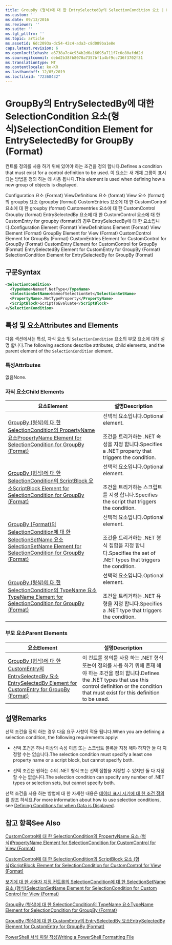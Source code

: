 ```yaml
---
title: GroupBy (형식)에 대 한 EntrySelectedBy의 SelectionCondition 요소 | Microsoft Docs
ms.custom: ''
ms.date: 09/13/2016
ms.reviewer: ''
ms.suite: ''
ms.tgt_pltfrm: ''
ms.topic: article
ms.assetid: 6dc2093a-dc54-42c4-ada3-c8d089ba1e8e
caps.latest.revision: 6
ms.openlocfilehash: a6738a7c4c934b2d6a16695a711f7c6c80afdd2d
ms.sourcegitcommit: debd2b38fb8070a7357bf1a4bf9cc736f3702f31
ms.translationtype: MT
ms.contentlocale: ko-KR
ms.lasthandoff: 12/05/2019
ms.locfileid: "72368432"
---
```

# <a name="selectioncondition-element-for-entryselectedby-for-groupby-format"></a><span data-ttu-id="63454-102">GroupBy의 EntrySelectedBy에 대한 SelectionCondition 요소(형식)</span><span class="sxs-lookup"><span data-stu-id="63454-102">SelectionCondition Element for EntrySelectedBy for GroupBy (Format)</span></span>

<span data-ttu-id="63454-103">컨트롤 정의를 사용 하기 위해 있어야 하는 조건을 정의 합니다.</span><span class="sxs-lookup"><span data-stu-id="63454-103">Defines a condition that must exist for a control definition to be used.</span></span> <span data-ttu-id="63454-104">이 요소는 새 개체 그룹이 표시 되는 방법을 정의 하는 데 사용 됩니다.</span><span class="sxs-lookup"><span data-stu-id="63454-104">This element is used when defining how a new group of objects is displayed.</span></span>

<span data-ttu-id="63454-105">Configuration 요소 (Format) ViewDefinitions 요소 (format) View 요소 (format)의 groupby 요소 (groupby (format) CustomEntries 요소에 대 한 CustomControl 요소에 대 한 groupby (format) Customentries 요소에 대 한 CustomControl Groupby (format) EntrySelectedBy 요소에 대 한 CustomControl 요소에 대 한 CustomEntry for groupby (format)의 경우 EntrySelectedBy에 대 한 요소입니다.</span><span class="sxs-lookup"><span data-stu-id="63454-105">Configuration Element (Format) ViewDefinitions Element (Format) View Element (Format) GroupBy Element for View (Format) CustomControl Element for GroupBy (Format) CustomEntries Element for CustomControl for GroupBy (Format) CustomEntry Element for CustomControl for GroupBy (Format) EntrySelectedBy Element for CustomEntry for GroupBy (Format) SelectionCondition Element for EntrySelectedBy for GroupBy (Format)</span></span>

## <a name="syntax"></a><span data-ttu-id="63454-106">구문</span><span class="sxs-lookup"><span data-stu-id="63454-106">Syntax</span></span>

```xml
<SelectionCondition>
  <TypeName>Nameof.NetType</TypeName>
  <SelectionSetName>NameofSelectionSet</SelectionSetName>
  <PropertyName>.NetTypeProperty</PropertyName>
  <ScriptBlock>ScriptToEvaluate</ScriptBlock>
</SelectionCondition>
```

## <a name="attributes-and-elements"></a><span data-ttu-id="63454-107">특성 및 요소</span><span class="sxs-lookup"><span data-stu-id="63454-107">Attributes and Elements</span></span>

<span data-ttu-id="63454-108">다음 섹션에서는 특성, 자식 요소 및 `SelectionCondition` 요소의 부모 요소에 대해 설명 합니다.</span><span class="sxs-lookup"><span data-stu-id="63454-108">The following sections describe attributes, child elements, and the parent element of the `SelectionCondition` element.</span></span>

### <a name="attributes"></a><span data-ttu-id="63454-109">특성</span><span class="sxs-lookup"><span data-stu-id="63454-109">Attributes</span></span>

<span data-ttu-id="63454-110">없음</span><span class="sxs-lookup"><span data-stu-id="63454-110">None.</span></span>

### <a name="child-elements"></a><span data-ttu-id="63454-111">자식 요소</span><span class="sxs-lookup"><span data-stu-id="63454-111">Child Elements</span></span>

|<span data-ttu-id="63454-112">요소</span><span class="sxs-lookup"><span data-stu-id="63454-112">Element</span></span>|<span data-ttu-id="63454-113">설명</span><span class="sxs-lookup"><span data-stu-id="63454-113">Description</span></span>|
|-------------|-----------------|
|[<span data-ttu-id="63454-114">GroupBy (형식)에 대 한 SelectionCondition의 PropertyName 요소</span><span class="sxs-lookup"><span data-stu-id="63454-114">PropertyName Element for SelectionCondition for GroupBy (Format)</span></span>](./propertyname-element-for-selectioncondition-for-groupby-format.md)|<span data-ttu-id="63454-115">선택적 요소입니다.</span><span class="sxs-lookup"><span data-stu-id="63454-115">Optional element.</span></span><br /><br /> <span data-ttu-id="63454-116">조건을 트리거하는 .NET 속성을 지정 합니다.</span><span class="sxs-lookup"><span data-stu-id="63454-116">Specifies a .NET property that triggers the condition.</span></span>|
|[<span data-ttu-id="63454-117">GroupBy (형식)에 대 한 SelectionCondition의 ScriptBlock 요소</span><span class="sxs-lookup"><span data-stu-id="63454-117">ScriptBlock Element for SelectionCondition for GroupBy (Format)</span></span>](./scriptblock-element-for-selectioncondition-for-entryselectedby-for-groupby-format.md)|<span data-ttu-id="63454-118">선택적 요소입니다.</span><span class="sxs-lookup"><span data-stu-id="63454-118">Optional element.</span></span><br /><br /> <span data-ttu-id="63454-119">조건을 트리거하는 스크립트를 지정 합니다.</span><span class="sxs-lookup"><span data-stu-id="63454-119">Specifies the script that triggers the condition.</span></span>|
|[<span data-ttu-id="63454-120">GroupBy (Format)의 SelectionCondition에 대 한 SelectionSetName 요소</span><span class="sxs-lookup"><span data-stu-id="63454-120">SelectionSetName Element for SelectionCondition for GroupBy (Format)</span></span>](./selectionsetname-element-for-selectioncondition-for-groupby-format.md)|<span data-ttu-id="63454-121">선택적 요소입니다.</span><span class="sxs-lookup"><span data-stu-id="63454-121">Optional element.</span></span><br /><br /> <span data-ttu-id="63454-122">조건을 트리거하는 .NET 형식 집합을 지정 합니다.</span><span class="sxs-lookup"><span data-stu-id="63454-122">Specifies the set of .NET types that triggers the condition.</span></span>|
|[<span data-ttu-id="63454-123">GroupBy (형식)에 대 한 SelectionCondition의 TypeName 요소</span><span class="sxs-lookup"><span data-stu-id="63454-123">TypeName Element for SelectionCondition for GroupBy  (Format)</span></span>](./typename-element-for-selectioncondition-for-groupby-format.md)|<span data-ttu-id="63454-124">선택적 요소입니다.</span><span class="sxs-lookup"><span data-stu-id="63454-124">Optional element.</span></span><br /><br /> <span data-ttu-id="63454-125">조건을 트리거하는 .NET 유형을 지정 합니다.</span><span class="sxs-lookup"><span data-stu-id="63454-125">Specifies a .NET type that triggers the condition.</span></span>|

### <a name="parent-elements"></a><span data-ttu-id="63454-126">부모 요소</span><span class="sxs-lookup"><span data-stu-id="63454-126">Parent Elements</span></span>

|<span data-ttu-id="63454-127">요소</span><span class="sxs-lookup"><span data-stu-id="63454-127">Element</span></span>|<span data-ttu-id="63454-128">설명</span><span class="sxs-lookup"><span data-stu-id="63454-128">Description</span></span>|
|-------------|-----------------|
|[<span data-ttu-id="63454-129">GroupBy (형식)에 대 한 CustomEntry의 EntrySelectedBy 요소</span><span class="sxs-lookup"><span data-stu-id="63454-129">EntrySelectedBy Element for CustomEntry for GroupBy (Format)</span></span>](./entryselectedby-element-for-customentry-for-groupby-format.md)|<span data-ttu-id="63454-130">이 컨트롤 정의를 사용 하는 .NET 형식 또는이 정의를 사용 하기 위해 존재 해야 하는 조건을 정의 합니다.</span><span class="sxs-lookup"><span data-stu-id="63454-130">Defines the .NET types that use this control definition or the condition that must exist for this definition to be used.</span></span>|

## <a name="remarks"></a><span data-ttu-id="63454-131">설명</span><span class="sxs-lookup"><span data-stu-id="63454-131">Remarks</span></span>

<span data-ttu-id="63454-132">선택 조건을 정의 하는 경우 다음 요구 사항이 적용 됩니다.</span><span class="sxs-lookup"><span data-stu-id="63454-132">When you are defining a selection condition, the following requirements apply:</span></span>

- <span data-ttu-id="63454-133">선택 조건은 하나 이상의 속성 이름 또는 스크립트 블록을 지정 해야 하지만 둘 다 지정할 수는 없습니다.</span><span class="sxs-lookup"><span data-stu-id="63454-133">The selection condition must specify a least one property name or a script block, but cannot specify both.</span></span>

- <span data-ttu-id="63454-134">선택 조건은 원하는 수의 .NET 형식 또는 선택 집합을 지정할 수 있지만 둘 다 지정할 수는 없습니다.</span><span class="sxs-lookup"><span data-stu-id="63454-134">The selection condition can specify any number of .NET types or selection sets, but cannot specify both.</span></span>

<span data-ttu-id="63454-135">선택 조건을 사용 하는 방법에 대 한 자세한 내용은 [데이터 표시 시기에 대 한 조건 정의](./defining-conditions-for-displaying-data.md)를 참조 하세요.</span><span class="sxs-lookup"><span data-stu-id="63454-135">For more information about how to use selection conditions, see [Defining Conditions for when Data is Displayed](./defining-conditions-for-displaying-data.md).</span></span>

## <a name="see-also"></a><span data-ttu-id="63454-136">참고 항목</span><span class="sxs-lookup"><span data-stu-id="63454-136">See Also</span></span>

[<span data-ttu-id="63454-137">CustomControl에 대 한 SelectionCondition의 PropertyName 요소 (형식)</span><span class="sxs-lookup"><span data-stu-id="63454-137">PropertyName Element for SelectionCondition for CustomControl for View (Format)</span></span>](./propertyname-element-for-selectioncondition-for-customcontrol-for-view-format.md)

[<span data-ttu-id="63454-138">CustomControl에 대 한 SelectionCondition의 ScriptBlock 요소 (형식)</span><span class="sxs-lookup"><span data-stu-id="63454-138">ScriptBlock Element for SelectionCondition for CustomControl for View (Format)</span></span>](./scriptblock-element-for-selectioncondition-for-customcontrol-for-view-format.md)

[<span data-ttu-id="63454-139">보기에 대 한 사용자 지정 컨트롤의 SelectionCondition에 대 한 SelectionSetName 요소 (형식)</span><span class="sxs-lookup"><span data-stu-id="63454-139">SelectionSetName Element for SelectionCondition for Custom Control for View (Format)</span></span>](./selectionsetname-element-for-selectioncondition-for-customcontrol-for-view-format.md)

[<span data-ttu-id="63454-140">GroupBy (형식)에 대 한 SelectionCondition의 TypeName 요소</span><span class="sxs-lookup"><span data-stu-id="63454-140">TypeName Element for SelectionCondition for GroupBy  (Format)</span></span>](./typename-element-for-selectioncondition-for-groupby-format.md)

[<span data-ttu-id="63454-141">GroupBy (형식)에 대 한 CustomEntry의 EntrySelectedBy 요소</span><span class="sxs-lookup"><span data-stu-id="63454-141">EntrySelectedBy Element for CustomEntry for GroupBy (Format)</span></span>](./entryselectedby-element-for-customentry-for-groupby-format.md)

[<span data-ttu-id="63454-142">PowerShell 서식 파일 작성</span><span class="sxs-lookup"><span data-stu-id="63454-142">Writing a PowerShell Formatting File</span></span>](./writing-a-powershell-formatting-file.md)
